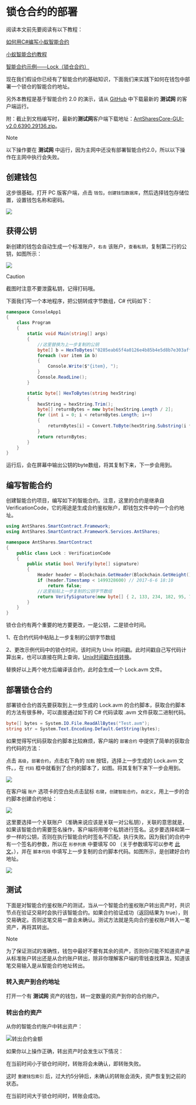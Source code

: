 # 锁仓合约的部署

阅读本文前先要阅读有以下教程：

[如何用C#编写小蚁智能合约](../getting-started.md)

[小蚁智能合约教程](../tutorial.md)

[智能合约示例——Lock（锁仓合约）](Lock.md)

现在我们假设你已经有了智能合约的基础知识，下面我们来实践下如何在钱包中部署一个锁仓的智能合约地址。

另外本教程是基于智能合约 2.0 的演示，请从 [GitHub](https://github.com/AntShares/AntSharesCore/releases) 中下载最新的 **测试网** 的客户端运行。

附：截止到文档编写时，最新的**测试网**客户端下载地址：[AntSharesCore-GUI-v2.0.6390.29136.zip](https://github.com/AntShares/AntSharesCore/releases/download/v2.0.0-preview2-04/AntSharesCore-GUI-v2.0.6390.29136.zip)。

> [!Note]
> 以下操作要在 **测试网** 中运行，因为主网中还没有部署智能合约2.0，所以以下操作在主网中执行会失败。

## 创建钱包

这步很基础，打开 PC 版客户端，点击 `钱包`，`创建钱包数据库`，然后选择钱包存储位置，设置钱包名称和密码。

![](~/images/2017-07-04_11-59-35.png)

## 获得公钥

新创建的钱包会自动生成一个标准账户，`右击` 该账户，`查看私钥`，复制第二行的公钥，如图所示：

![](~/images/2017-07-06_18-28-31.png)

> [!Caution]
> 截图时注意不要泄露私钥，记得打码哦。

下面我们写一个本地程序，把公钥转成字节数组，C# 代码如下：

```c#
namespace ConsoleApp1
{
    class Program
    {
        static void Main(string[] args)
        {
            //这里替换为上一步复制的公钥
            byte[] b = HexToBytes("0285eab65f4a0126e4b85b4e5d8b7e303aff7efb360d595f2e3189bb90487ad5aa"); 
            foreach (var item in b)
            {
                Console.Write($"{item}, ");
            }
            Console.ReadLine();
        }

        static byte[] HexToBytes(string hexString)
        {
            hexString = hexString.Trim();
            byte[] returnBytes = new byte[hexString.Length / 2];
            for (int i = 0; i < returnBytes.Length; i++)
            {
                returnBytes[i] = Convert.ToByte(hexString.Substring(i * 2, 2), 16);
            }
            return returnBytes;
        }
    }
}
```

运行后，会在屏幕中输出公钥的byte数组，将其复制下来，下一步会用到。

## 编写智能合约

创建智能合约项目，编写如下的智能合约。注意，这里的合约是继承自 VerificationCode，它的用途是生成合约鉴权账户，即钱包文件中的一个合约地址。

```c#
using AntShares.SmartContract.Framework;
using AntShares.SmartContract.Framework.Services.AntShares;

namespace AntShares.SmartContract
{
    public class Lock : VerificationCode
    {
        public static bool Verify(byte[] signature)
        {
            Header header = Blockchain.GetHeader(Blockchain.GetHeight());
            if (header.Timestamp < 1499328600) // 2017-6-6 18:10
                return false;
            //这里粘贴上一步复制的公钥字节数组
            return VerifySignature(new byte[] { 2, 133, 234, 182, 95, 74, 1, 38, 228, 184, 91, 78, 93, 139, 126, 48, 58, 255, 126, 251, 54, 13, 89, 95, 46, 49, 137, 187, 144, 72, 122, 213, 170 }, signature);
        }
    }
}
```

锁仓合约有两个重要的地方要更改，一是公钥，二是锁仓时间。

1、在合约代码中粘贴上一步复制的公钥字节数组

2、更改示例代码中的锁仓时间，该时间为 Unix 时间戳。此时间戳自己写代码计算出来，也可以直接在网上查询，[Unix时间戳在线转换](https://unixtime.51240.com/)。

替换好以上两个地方后编译该合约，此时会生成一个 Lock.avm 文件。

## 部署锁仓合约

部署锁仓合约首先要获取到上一步生成的 Lock.avm 的合约脚本，获取合约脚本的方法有很多种，可以直接通过如下的 C# 代码读取 .avm 文件获取二进制代码。

```c#
byte[] bytes = System.IO.File.ReadAllBytes("Test.avm");
string str = System.Text.Encoding.Default.GetString(bytes);
```

如果觉得写代码获取合约脚本比较麻烦，客户端的 `部署合约` 中提供了简单的获取合约代码的方法：

点击 `高级`，`部署合约`，点击右下角的 `加载` 按钮，选择上一步生成的 Lock.avm 文件。，在 `代码` 框中就看到了合约的脚本了，如图。将其复制下来下一步会用到。

![](~/images/2017-07-06_18-11-30.png)

在客户端 `账户` 选项卡的空白处点击鼠标 `右键`，`创建智能合约`，`自定义`，用上一步的合约脚本创建合约地址：

![](~/images/2017-07-06_18-11-47.png)



这里要选择一个关联账户（准确来说应该是关联一对公私钥），关联的意思就是，如果该智能合约需要签名操作，客户端将用哪个私钥进行签名。这步要选择和第一步一样的公钥，否则在执行智能合约时签名不匹配，执行失败。因为我们的合约中有一个签名的参数，所以在 `形参列表` 中要填写 00 （关于参数填写可以参考 [此文](Parameter.md)。），并在 `脚本代码` 中填写上一步复制的合约脚本代码。如图所示，是创建好合约地址。

![](~/images/2017-07-04_12-59-35.png)



## 测试

下面是对智能合约鉴权账户的测试，当从一个智能合约鉴权账户转出资产时，共识节点在验证交易时会执行该智能合约。如果合约验证成功（返回结果为 true），则交易确定。否则这笔交易一直会未确认。测试方法就是先向合约鉴权账户转入一笔资产，再将其转出。

> [!Note]
> 为了保证测试的准确性，钱包中最好不要有其余的资产，否则你可能不知道资产是从标准账户转出还是从合约账户转出，除非你理解客户端的零钱查找算法，知道该笔交易输入是从智能合约地址转出。

### 转入资产到合约地址

打开一个有 **测试网** 资产的钱包，转一定数量的资产到你的合约账户。

### 转出合约资产

从你的智能合约账户中转出资产：

![转出合约金额](~/images/2017-07-06_18-13-00.png)

如果你以上操作正确，转出资产时会发生以下情况：

在当前时间小于锁仓时间时，转账将会未确认，即转账失败。

这时 `重建钱包索引` 后，过大约5分钟后，未确认的转账会消失，资产恢复到之前的状态。

在当前时间大于锁仓时间时，转账会成功。